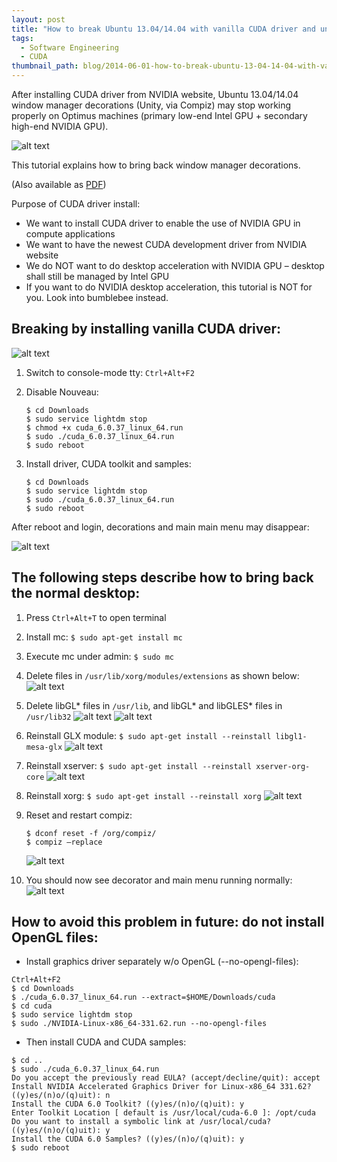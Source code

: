 ```yaml
---
layout: post
title: "How to break Ubuntu 13.04/14.04 with vanilla CUDA driver and unbreak it back"
tags:
  - Software Engineering
  - CUDA
thumbnail_path: blog/2014-06-01-how-to-break-ubuntu-13-04-14-04-with-vanilla-cuda-driver-and-unbreak-it-back/8.png
---
```


After installing CUDA driver from NVIDIA website, Ubuntu 13.04/14.04 window manager decorations (Unity, via Compiz) may stop working properly on Optimus machines (primary low-end Intel GPU + secondary high-end NVIDIA GPU).

![alt text](/assets/img/blog/2014-06-01-how-to-break-ubuntu-13-04-14-04-with-vanilla-cuda-driver-and-unbreak-it-back/8.png "Logo Title Text 1")

This tutorial explains how to bring back window manager decorations.

(Also available as [PDF](https://parallel-computing.pro/images/articles/ubuntu-cuda/Ubuntu13.04-CUDA.pdf))

Purpose of CUDA driver install:

- We want to install CUDA driver to enable the use of NVIDIA GPU in compute applications
- We want to have the newest CUDA development driver from NVIDIA website
- We do NOT want to do desktop acceleration with NVIDIA GPU – desktop shall still be managed by Intel GPU
- If you want to do NVIDIA desktop acceleration, this tutorial is NOT for you. Look into bumblebee instead.

## Breaking by installing vanilla CUDA driver:

![alt text](/assets/img/blog/2014-06-01-how-to-break-ubuntu-13-04-14-04-with-vanilla-cuda-driver-and-unbreak-it-back/1.png "Logo Title Text 1")

1. Switch to console-mode tty: `Ctrl+Alt+F2`

2. Disable Nouveau:

   ```
   $ cd Downloads
   $ sudo service lightdm stop
   $ chmod +x cuda_6.0.37_linux_64.run
   $ sudo ./cuda_6.0.37_linux_64.run
   $ sudo reboot
   ```

3. Install driver, CUDA toolkit and samples:

   ```
   $ cd Downloads
   $ sudo service lightdm stop
   $ sudo ./cuda_6.0.37_linux_64.run
   $ sudo reboot
   ```

After reboot and login, decorations and main main menu may disappear:

![alt text](/assets/img/blog/2014-06-01-how-to-break-ubuntu-13-04-14-04-with-vanilla-cuda-driver-and-unbreak-it-back/2.png "Logo Title Text 1")

## The following steps describe how to bring back the normal desktop:

1. Press `Ctrl+Alt+T` to open terminal

2. Install mc: `$ sudo apt-get install mc`

3. Execute mc under admin: `$ sudo mc`

4. Delete files in `/usr/lib/xorg/modules/extensions` as shown below:
   ![alt text](/assets/img/blog/2014-06-01-how-to-break-ubuntu-13-04-14-04-with-vanilla-cuda-driver-and-unbreak-it-back/3.png "Logo Title Text 1")

5. Delete libGL* files in `/usr/lib`, and libGL* and libGLES\* files in `/usr/lib32`
   ![alt text](/assets/img/blog/2014-06-01-how-to-break-ubuntu-13-04-14-04-with-vanilla-cuda-driver-and-unbreak-it-back/4.png "Logo Title Text 1")
   ![alt text](/assets/img/blog/2014-06-01-how-to-break-ubuntu-13-04-14-04-with-vanilla-cuda-driver-and-unbreak-it-back/5.png "Logo Title Text 1")

6. Reinstall GLX module: `$ sudo apt-get install --reinstall libgl1-mesa-glx`
   ![alt text](/assets/img/blog/2014-06-01-how-to-break-ubuntu-13-04-14-04-with-vanilla-cuda-driver-and-unbreak-it-back/6.png "Logo Title Text 1")

7. Reinstall xserver: `$ sudo apt-get install --reinstall xserver-org-core`
   ![alt text](/assets/img/blog/2014-06-01-how-to-break-ubuntu-13-04-14-04-with-vanilla-cuda-driver-and-unbreak-it-back/7.png "Logo Title Text 1")

8. Reinstall xorg: `$ sudo apt-get install --reinstall xorg`
   ![alt text](/assets/img/blog/2014-06-01-how-to-break-ubuntu-13-04-14-04-with-vanilla-cuda-driver-and-unbreak-it-back/8.png "Logo Title Text 1")

9. Reset and restart compiz:

   ```
   $ dconf reset -f /org/compiz/
   $ compiz –replace
   ```

   ![alt text](/assets/img/blog/2014-06-01-how-to-break-ubuntu-13-04-14-04-with-vanilla-cuda-driver-and-unbreak-it-back/9.png "Logo Title Text 1")

10. You should now see decorator and main menu running normally:
    ![alt text](/assets/img/blog/2014-06-01-how-to-break-ubuntu-13-04-14-04-with-vanilla-cuda-driver-and-unbreak-it-back/10.png "Logo Title Text 1")

## How to avoid this problem in future: **do not install OpenGL files**:

- Install graphics driver separately w/o OpenGL (--no-opengl-files):

```
Ctrl+Alt+F2
$ cd Downloads
$ ./cuda_6.0.37_linux_64.run --extract=$HOME/Downloads/cuda
$ cd cuda
$ sudo service lightdm stop
$ sudo ./NVIDIA-Linux-x86_64-331.62.run --no-opengl-files
```

- Then install CUDA and CUDA samples:

```
$ cd ..
$ sudo ./cuda_6.0.37_linux_64.run
Do you accept the previously read EULA? (accept/decline/quit): accept
Install NVIDIA Accelerated Graphics Driver for Linux-x86_64 331.62? ((y)es/(n)o/(q)uit): n
Install the CUDA 6.0 Toolkit? ((y)es/(n)o/(q)uit): y
Enter Toolkit Location [ default is /usr/local/cuda-6.0 ]: /opt/cuda
Do you want to install a symbolic link at /usr/local/cuda? ((y)es/(n)o/(q)uit): y
Install the CUDA 6.0 Samples? ((y)es/(n)o/(q)uit): y
$ sudo reboot
```
